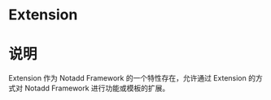 # Extension

# 说明

Extension 作为 Notadd Framework 的一个特性存在，允许通过 Extension 的方式对 Notadd Framework 进行功能或模板的扩展。